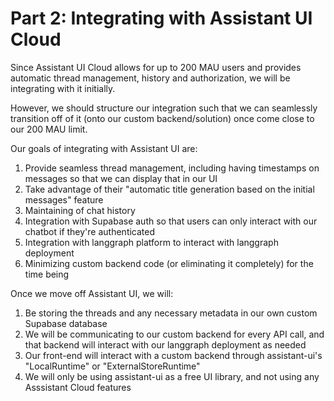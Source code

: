 # Part 2: Integrating with Assistant UI Cloud

Since Assistant UI Cloud allows for up to 200 MAU users and provides automatic thread management, history and authorization, we will be integrating with it initially.

However, we should structure our integration such that we can seamlessly transition off of it (onto our custom backend/solution) once come close to our 200 MAU limit.

Our goals of integrating with Assistant UI are:

1. Provide seamless thread management, including having timestamps on messages so that we can display that in our UI
2. Take advantage of their "automatic title generation based on the initial messages" feature
3. Maintaining of chat history
4. Integration with Supabase auth so that users can only interact with our chatbot if they're authenticated
5. Integration with langgraph platform to interact with langgraph deployment
6. Minimizing custom backend code (or eliminating it completely) for the time being

Once we move off Assistant UI, we will:

1. Be storing the threads and any necessary metadata in our own custom Supabase database
2. We will be communicating to our custom backend for every API call, and that backend will interact with our langgraph deployment as needed
3. Our front-end will interact with a custom backend through assistant-ui's "LocalRuntime" or "ExternalStoreRuntime"
4. We will only be using assistant-ui as a free UI library, and not using any Asssistant Cloud features
